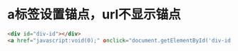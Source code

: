 # a标签设置锚点，url不显示锚点

```html
<div id="div-id"></div>
<a href="javascript:void(0);" οnclick="document.getElementById('div-id').scrollIntoView()"></a>
```